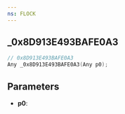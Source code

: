 ```yaml
---
ns: FLOCK
---
```

## _0x8D913E493BAFE0A3

```c
// 0x8D913E493BAFE0A3
Any _0x8D913E493BAFE0A3(Any p0);
```

## Parameters
* **p0**:
